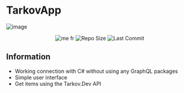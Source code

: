 # TarkovApp

![image](https://github.com/Rick-Huisman/TarkovApp/assets/138512421/b862e2de-0964-44ea-af9c-e5b04ac00612)

<p align='center'>
  <img src="https://img.shields.io/badge/made_with-C%23-blue?style=plastic" alt="me fr" />
  <img src="https://img.shields.io/github/languages/code-size/Rick-Huisman/TarkovApp?style=plastic" alt="Repo Size" />
  <img src="https://img.shields.io/github/last-commit/Rick-Huisman/TarkovApp?style=plastic" alt="Last Commit" />
</p>

## Information
- Working connection with C# without using any GraphQL packages
- Simple user interface
- Get items using the Tarkov.Dev API
